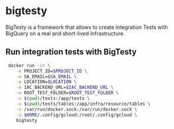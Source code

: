 # bigtesty

BigTesty is a framework that allows to create Integration Tests with BigQuery on a real and short-lived Infrastructure.

## Run integration tests with BigTesty

```bash
 docker run -it \
    -e PROJECT_ID=$PROJECT_ID \
    -e SA_EMAIL=$SA_EMAIL \
    -e LOCATION=$LOCATION \
    -e IAC_BACKEND_URL=$IAC_BACKEND_URL \
    -e ROOT_TEST_FOLDER=$ROOT_TEST_FOLDER \
    -v $(pwd)/tests:/app/tests \
    -v $(pwd)/tests/tables:/app/infra/resource/tables \
    -v /var/run/docker.sock:/var/run/docker.sock \
    -v $HOME/.config/gcloud:/root/.config/gcloud \
    bigtesty
```